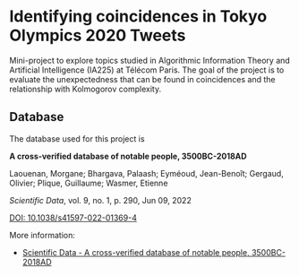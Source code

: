# Identifying coincidences in Tokyo Olympics 2020 Tweets

Mini-project to explore topics studied in Algorithmic Information Theory and Artificial Intelligence (IA225) at Télécom Paris. 
The goal of the project is to evaluate the unexpectedness that can be found in coincidences and the relationship with Kolmogorov complexity. 

## Database

The database used for this project is

**A cross-verified database of notable people, 3500BC-2018AD**
  
Laouenan, Morgane; Bhargava, Palaash; Eyméoud, Jean-Benoît; Gergaud, Olivier; Plique, Guillaume; Wasmer, Etienne
  
*Scientific Data*, vol. 9, no. 1, p. 290, Jun 09, 2022
  
[DOI: 10.1038/s41597-022-01369-4](https://doi.org/10.1038/s41597-022-01369-4)

More information:
-  [Scientific Data - A cross-verified database of notable people, 3500BC-2018AD](https://www.nature.com/articles/s41597-022-01369-4#Abs1)